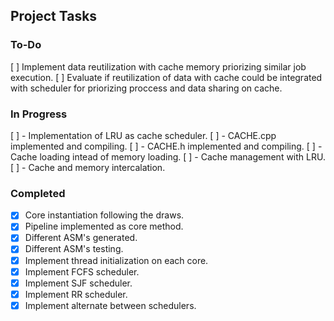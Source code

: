## Project Tasks

### To-Do
[ ] Implement data reutilization with cache memory priorizing similar job execution.
[ ] Evaluate if reutilization of data with cache could be integrated with scheduler for priorizing proccess and data sharing on cache.

### In Progress
[ ] - Implementation of LRU as cache scheduler.
    [ ] - CACHE.cpp implemented and compiling.
    [ ] - CACHE.h implemented and compiling.
    [ ] - Cache loading intead of memory loading.
    [ ] - Cache management with LRU.
    [ ] - Cache and memory intercalation.
    
### Completed
- [x] Core instantiation following the draws.
- [x] Pipeline implemented as core method.
- [x] Different ASM's generated.
- [x] Different ASM's testing.
- [x] Implement thread initialization on each core.
- [x] Implement FCFS scheduler.
- [x] Implement SJF scheduler.
- [x] Implement RR scheduler.
- [x] Implement alternate between schedulers.